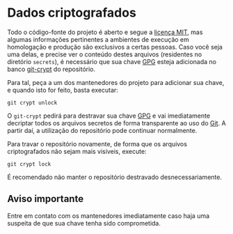 # Dados criptografados

Todo o código-fonte do projeto é aberto e segue a [licença MIT][MIT], mas algumas informações pertinentes a ambientes de execução em homologação e produção são exclusivos a certas pessoas. Caso você seja uma delas, e precise ver o conteúdo destes arquivos (residentes no diretório `secrets`), é necessário que sua chave [GPG][GPG] esteja adicionada no banco [git-crypt][GITCRYPT] do repositório.

Para tal, peça a um dos mantenedores do projeto para adicionar sua chave, e quando isto for feito, basta executar:

```
git crypt unlock
```

O `git-crypt` pedirá para destravar sua chave [GPG] e vai imediatamente decriptar todos os arquivos secretos de forma
transparente ao uso do [Git][GIT]. A partir daí, a utilização do repositório pode continuar normalmente.

Para travar o repositório novamente, de forma que os arquivos criptografados não sejam mais visíveis, execute:

```
git crypt lock
```

É recomendado não manter o repositório destravado desnecessariamente.

## Aviso importante

Entre em contato com os mantenedores imediatamente caso haja uma suspeita de que sua chave tenha sido comprometida.

[GIT]:http://git-scm.org
[GITCRYPT]:https://www.agwa.name/projects/git-crypt/
[GPG]:https://www.gnupg.org/
[MIT]:/sobre-o-projeto/licenca.md
